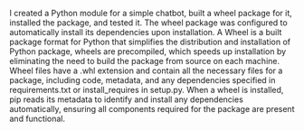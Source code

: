 I created a Python module for a simple chatbot, built a wheel package for it, installed the package, and tested it. The wheel package was configured to automatically install its dependencies upon installation.
A Wheel is a built package format for Python that simplifies the distribution and installation of Python package, wheels are precompiled, which speeds up installation by eliminating the need to build the package from source on each machine.
Wheel files have a .whl extension and contain all the necessary files for a package, including code, metadata, and any dependencies specified in requirements.txt or install_requires in setup.py. When a wheel is installed, pip reads its metadata to identify and install any dependencies automatically, ensuring all components required for the package are present and functional.

